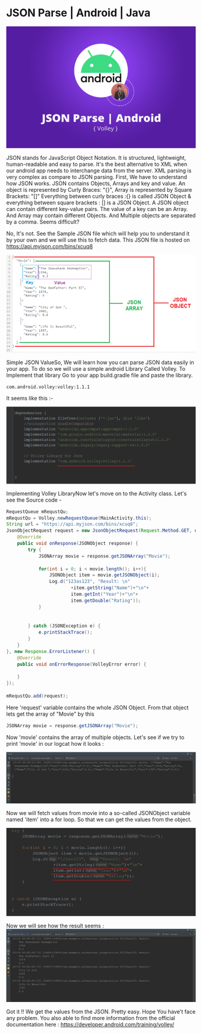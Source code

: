 # JSON Parse | Android | Java

![JSON Parse](https://github.com/saadh393/JSON-Parse/blob/master/Medium%20Banner.jpg)


JSON stands for JavaScript Object Notation. It is structured, lightweight, human-readable and easy to parse. It's the best alternative to XML when our android app needs to interchange data from the server. XML parsing is very complex as compare to JSON parsing.
First, We have to understand how JSON works. JSON contains Objects, Arrays and key and value. An object is represented by Curly Braces: "{}", Array is represented by Square Brackets: "[]"
Everything between curly braces :{} is called JSON Object & everything between square brackets : [] is a JSON Object. A JSON object can contain different key-value pairs. The value of a key can be an Array. And Array may contain different Objects. And Multiple objects are separated by a comma. Seems difficult?

No, It's not. See the Sample JSON file which will help you to understand it by your own and we will use this to fetch data. This JSON file is hosted on https://api.myjson.com/bins/xcuq8

![Sample Json Code](https://github.com/saadh393/JSON-Parse/blob/master/JSON.png)

Simple JSON ValueSo, We will learn how you can parse JSON data easily in your app. To do so we will use a simple android Library Called Volley.
To Implement that library Go to your app build.gradle file and paste the library.
```
com.android.volley:volley:1.1.1
```
It seems like this :-

![Sample Json Code](https://github.com/saadh393/JSON-Parse/blob/master/implementation.png)

Implementing Volley LibraryNow let's move on to the Activity class. Let's see the Source code -

```JAVA
RequestQueue mRequstQu;
mRequstQu = Volley.newRequestQueue(MainActivity.this);
String url = "https://api.myjson.com/bins/xcuq8";
JsonObjectRequest request = new JsonObjectRequest(Request.Method.GET, url, null, new Response.Listener<JSONObject>() {
    @Override
    public void onResponse(JSONObject response) {
        try {
            JSONArray movie = response.getJSONArray("Movie");

            for(int i = 0; i < movie.length(); i++){
                JSONObject item = movie.getJSONObject(i);
                Log.d("123as123", "Result: \n"
                        +item.getString("Name")+"\n"+
                        item.getInt("Year")+"\n"+
                        item.getDouble("Rating"));
            }


        } catch (JSONException e) {
            e.printStackTrace();
        }
    }
}, new Response.ErrorListener() {
    @Override
    public void onErrorResponse(VolleyError error) {

    }
});

mRequstQu.add(request);

```


Here 'request' variable contains the whole JSON Object. From that object lets get the array of "Movie" by this
```JAVA
JSONArray movie = response.getJSONArray("Movie");
```
Now 'movie' contains the array of multiple objects. Let's see if we try to print 'movie' in our logcat how it looks :

![Sample Json Code](https://github.com/saadh393/JSON-Parse/blob/master/logcat%201.png)

Now we will fetch values from movie into a so-called JSONObject variable named 'item' into a for loop. So that we can get the values from the object.

![Sample Json Code](https://github.com/saadh393/JSON-Parse/blob/master/code%201.png)

Now we will see how the result seems :
![Sample Json Code](https://github.com/saadh393/JSON-Parse/blob/master/logcat%202.png)

Got it !! We get the values from the JSON. Pretty easy. Hope You have't face any problem. You also able to find more information from the official documentation here : https://developer.android.com/training/volley/
